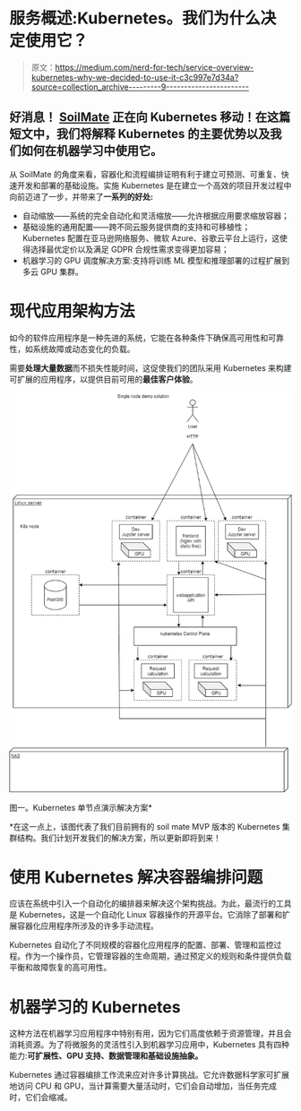 # 服务概述:Kubernetes。我们为什么决定使用它？

> 原文：<https://medium.com/nerd-for-tech/service-overview-kubernetes-why-we-decided-to-use-it-c3c997e7d34a?source=collection_archive---------9----------------------->

## 好消息！ [SoilMate](https://soilmate.ai/) 正在向 Kubernetes 移动！在这篇短文中，我们将解释 Kubernetes 的主要优势以及我们如何在机器学习中使用它。

从 SoilMate 的角度来看，容器化和流程编排证明有利于建立可预测、可重复、快速开发和部署的基础设施。实施 Kubernetes 是在建立一个高效的项目开发过程中向前迈进了一步，并带来了**一系列的好处:**

*   自动缩放——系统的完全自动化和灵活缩放——允许根据应用要求缩放容器；
*   基础设施的通用配置——跨不同云服务提供商的支持和可移植性；Kubernetes 配置在亚马逊网络服务、微软 Azure、谷歌云平台上运行，这使得选择最优定价以及满足 GDPR 合规性需求变得更加容易；
*   机器学习的 GPU 调度解决方案:支持将训练 ML 模型和推理部署的过程扩展到多云 GPU 集群。

# 现代应用架构方法

如今的软件应用程序是一种先进的系统，它能在各种条件下确保高可用性和可靠性，如系统故障或动态变化的负载。

需要**处理大量数据**而不损失性能时间，这促使我们的团队采用 Kubernetes 来构建可扩展的应用程序，以提供目前可用的**最佳客户体验**。

![](img/fe67a2f1ed08a8501d7e3f8f3a8fb57a.png)

图一。Kubernetes 单节点演示解决方案*

*在这一点上，该图代表了我们目前拥有的 soil mate MVP 版本的 Kubernetes 集群结构。我们计划开发我们的解决方案，所以更新即将到来！

# 使用 Kubernetes 解决容器编排问题

应该在系统中引入一个自动化的编排器来解决这个架构挑战。为此，最流行的工具是 Kubernetes，这是一个自动化 Linux 容器操作的开源平台。它消除了部署和扩展容器化应用程序所涉及的许多手动流程。

Kubernetes 自动化了不同规模的容器化应用程序的配置、部署、管理和监控过程。作为一个操作员，它管理容器的生命周期，通过预定义的规则和条件提供负载平衡和故障恢复的高可用性。

# 机器学习的 Kubernetes

这种方法在机器学习应用程序中特别有用，因为它们高度依赖于资源管理，并且会消耗资源。为了将微服务的灵活性引入到机器学习应用中，Kubernetes 具有四种能力:**可扩展性、GPU 支持、数据管理和基础设施抽象。**

Kubernetes 通过容器编排工作流来应对许多计算挑战。它允许数据科学家可扩展地访问 CPU 和 GPU，当计算需要大量活动时，它们会自动增加，当任务完成时，它们会缩减。